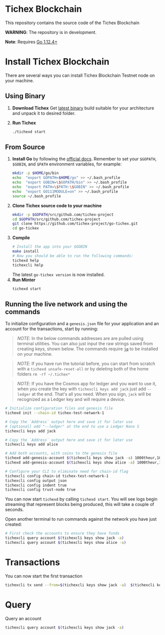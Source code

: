 # Tichex Blockchain

This repository contains the source code of the Tichex Blockchain

**WARNING**: The repository is in development.

**Note**: Requires [Go 1.12.4+](https://golang.org/dl/)

# Install Tichex Blockchain

There are several ways you can install Tichex Blockchain Testnet node on your machine.

## Using Binary
1. **Download Tichex**
Get [latest binary](https://github.com/tichex-project/go-tichex/releases) build suitable for your architecture and unpack it to desired folder.

2. **Run Tichex**
	```bash
	./tichexd start
	```
## From Source
1. **Install Go** by following the [official docs](https://golang.org/doc/install). Remember to set your `$GOPATH`, `$GOBIN`, and `$PATH` environment variables, for example:
	```bash
	mkdir -p $HOME/go/bin
	echo  "export GOPATH=$HOME/go" >> ~/.bash_profile
	echo  "export GOBIN=\$GOPATH/bin" >> ~/.bash_profile
	echo  "export PATH=\$PATH:\$GOBIN" >> ~/.bash_profile
	echo  "export GO111MODULE=on" >> ~/.bash_profile
	source ~/.bash_profile
	```
2. **Clone Tichex source code to your machine**
	```bash
	mkdir -p $GOPATH/src/github.com/tichex-project
	cd $GOPATH/src/github.com/tichex-project
	git clone https://github.com/tichex-project/go-tichex.git
	cd go-tickex
	```
  3. **Compile**
		```bash
		# Install the app into your $GOBIN
		make install
		# Now you should be able to run the following commands:
		tichexd help
		tichexcli help
		```
		The latest `go-tichex version` is now installed.
3. **Run Minter**
	```bash
	tichexd start
	```
  

## Running the live network and using the commands

To initialize configuration and a `genesis.json` file for your application and an account for the transactions, start by running:

>  _*NOTE*_: In the below commands addresses are are pulled using terminal utilities. You can also just input the raw strings saved from creating keys, shown below. The commands require [`jq`](https://stedolan.github.io/jq/download/) to be installed on your machine.

>  _*NOTE*_: If you have run the tutorial before, you can start from scratch with a `tichexd unsafe-reset-all` or by deleting both of the home folders `rm -rf ~/.tichex*`

>  _*NOTE*_: If you have the Cosmos app for ledger and you want to use it, when you create the key with `tichexcli keys add jack` just add `--ledger` at the end. That's all you need. When you sign, `jack` will be recognized as a Ledger key and will require a device.

```bash
# Initialize configuration files and genesis file
tichexd init --chain-id tichex-test-network-1

# Copy the `Address` output here and save it for later use
# [optional] add "--ledger" at the end to use a Ledger Nano S
tichexcli keys add jack

# Copy the `Address` output here and save it for later use
tichexcli keys add alice

# Add both accounts, with coins to the genesis file
tichexd add-genesis-account $(tichexcli keys show jack -a) 1000theur,1000thx
tichexd add-genesis-account $(tichexcli keys show alice -a) 1000theur,1000thx

# Configure your CLI to eliminate need for chain-id flag
tichexcli config chain-id tichex-test-network-1
tichexcli config output json
tichexcli config indent true
tichexcli config trust-node true
```

You can now start `tichexd` by calling `tichexd start`. You will see logs begin streaming that represent blocks being produced, this will take a couple of seconds.

Open another terminal to run commands against the network you have just created:

```bash
# First check the accounts to ensure they have funds
tichexcli query account $(tichexcli keys show jack -a)
tichexcli query account $(tichexcli keys show alice -a)
```

# Transactions
You can now start the first transaction

```bash
tichexcli tx send --from=$(tichexcli keys show jack -a)  $(tichexcli keys show alice -a) 10theur
```

# Query
Query an account

```bash
tichexcli query account $(tichexcli keys show jack -a)
```